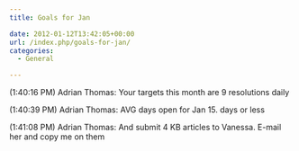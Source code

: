 ```yaml
---
title: Goals for Jan

date: 2012-01-12T13:42:05+00:00
url: /index.php/goals-for-jan/
categories:
  - General

---
```

(1:40:16 PM) Adrian Thomas: Your targets this month are 9 resolutions daily
  
(1:40:39 PM) Adrian Thomas: AVG days open for Jan 15. days or less
  
(1:41:08 PM) Adrian Thomas: And submit 4 KB articles to Vanessa. E-mail her and copy me on them